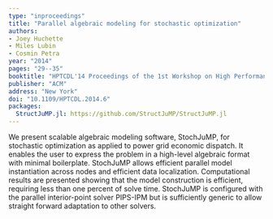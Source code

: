 ```yaml
---
type: "inproceedings"
title: "Parallel algebraic modeling for stochastic optimization"
authors:
- Joey Huchette
- Miles Lubin
- Cosmin Petra
year: "2014"
pages: "29--35"
booktitle: "HPTCDL'14 Proceedings of the 1st Workshop on High Performance Technical Computing in Dynamic Languages"
publisher: "ACM"
address: "New York"
doi: "10.1109/HPTCDL.2014.6"
packages:
  StructJuMP.jl: https://github.com/StructJuMP/StructJuMP.jl
---
```

We present scalable algebraic modeling software, StochJuMP, for stochastic optimization as applied to power grid economic dispatch. It enables the user to express the problem in a high-level algebraic format with minimal boilerplate. StochJuMP allows efficient parallel model instantiation across nodes and efficient data localization. Computational results are presented showing that the model construction is efficient, requiring less than one percent of solve time. StochJuMP is configured with the parallel interior-point solver PIPS-IPM but is sufficiently generic to allow straight forward adaptation to other solvers.
